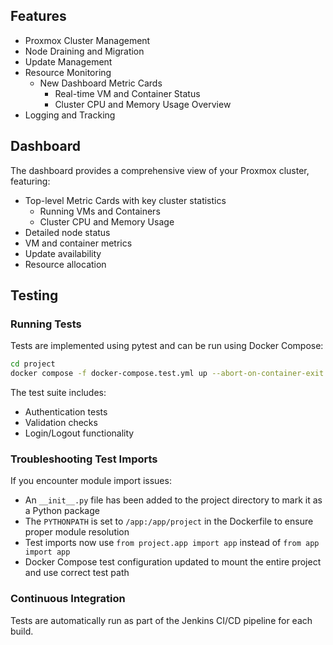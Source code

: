 ## Features

- Proxmox Cluster Management
- Node Draining and Migration
- Update Management
- Resource Monitoring
  - New Dashboard Metric Cards
    - Real-time VM and Container Status
    - Cluster CPU and Memory Usage Overview
- Logging and Tracking

## Dashboard

The dashboard provides a comprehensive view of your Proxmox cluster, featuring:

- Top-level Metric Cards with key cluster statistics
  - Running VMs and Containers
  - Cluster CPU and Memory Usage
- Detailed node status
- VM and container metrics
- Update availability
- Resource allocation

## Testing

### Running Tests

Tests are implemented using pytest and can be run using Docker Compose:

```bash
cd project
docker compose -f docker-compose.test.yml up --abort-on-container-exit
```

The test suite includes:
- Authentication tests
- Validation checks
- Login/Logout functionality

### Troubleshooting Test Imports

If you encounter module import issues:
- An `__init__.py` file has been added to the project directory to mark it as a Python package
- The `PYTHONPATH` is set to `/app:/app/project` in the Dockerfile to ensure proper module resolution
- Test imports now use `from project.app import app` instead of `from app import app`
- Docker Compose test configuration updated to mount the entire project and use correct test path

### Continuous Integration

Tests are automatically run as part of the Jenkins CI/CD pipeline for each build.

